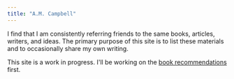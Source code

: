 ```yaml
---
title: "A.M. Campbell"
---
```


I find that I am consistently referring friends to the same books, articles, writers, and ideas. The primary purpose of this site is to list these materials and to occasionally share my own writing.

This site is a work in progress. I'll be working on the [book recommendations](/recs/books) first.
